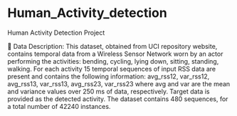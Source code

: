 # Human_Activity_detection
Human Activity Detection Project

	Data Description: 
This dataset, obtained from UCI repository website, contains temporal data from a Wireless Sensor Network worn by an actor performing the activities: bending, cycling, lying down, sitting, standing, walking. For each activity 15 temporal sequences of input RSS data are present and contains the following information: avg_rss12, var_rss12, avg_rss13, var_rss13, avg_rss23, var_rss23 where avg and var are the mean and variance values over 250 ms of data, respectively. Target data is provided as the detected activity. The dataset contains 480 sequences, for a total number of 42240 instances.
